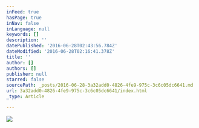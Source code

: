 ```yaml
---
inFeed: true
hasPage: true
inNav: false
inLanguage: null
keywords: []
description: ''
datePublished: '2016-06-28T02:43:56.784Z'
dateModified: '2016-06-28T02:16:41.378Z'
title: ''
author: []
authors: []
publisher: null
starred: false
sourcePath: _posts/2016-06-28-3a32add0-4826-4fe9-975c-3c6c05dc6641.md
url: 3a32add0-4826-4fe9-975c-3c6c05dc6641/index.html
_type: Article

---
```

![](https://the-grid-user-content.s3-us-west-2.amazonaws.com/c4de4571-71f0-46d3-a778-83c9c38f186f.jpg)